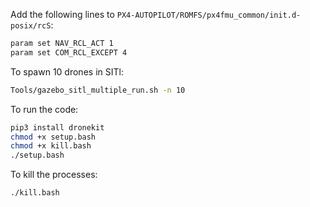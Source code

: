 Add the following lines to `PX4-AUTOPILOT/ROMFS/px4fmu_common/init.d-posix/rcS`:

```bash
param set NAV_RCL_ACT 1
param set COM_RCL_EXCEPT 4
```

To spawn 10 drones in SITl:
```bash
Tools/gazebo_sitl_multiple_run.sh -n 10
```

To run the code:
```bash
pip3 install dronekit
chmod +x setup.bash
chmod +x kill.bash
./setup.bash
```

To kill the processes:
```bash
./kill.bash
```
